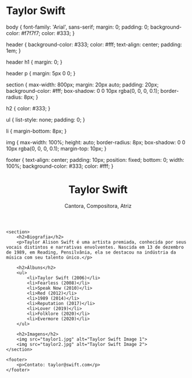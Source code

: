 # Taylor Swift
body {
    font-family: 'Arial', sans-serif;
    margin: 0;
    padding: 0;
    background-color: #f7f7f7;
    color: #333;
}

header {
    background-color: #333;
    color: #fff;
    text-align: center;
    padding: 1em;
}

header h1 {
    margin: 0;
}

header p {
    margin: 5px 0 0;
}

section {
    max-width: 800px;
    margin: 20px auto;
    padding: 20px;
    background-color: #fff;
    box-shadow: 0 0 10px rgba(0, 0, 0, 0.1);
    border-radius: 8px;
}

h2 {
    color: #333;
}

ul {
    list-style: none;
    padding: 0;
}

li {
    margin-bottom: 8px;
}

img {
    max-width: 100%;
    height: auto;
    border-radius: 8px;
    box-shadow: 0 0 10px rgba(0, 0, 0, 0.1);
    margin-top: 10px;
}

footer {
    text-align: center;
    padding: 10px;
    position: fixed;
    bottom: 0;
    width: 100%;
    background-color: #333;
    color: #fff;
}

 <!DOCTYPE html>
<html lang="en">

<head>
    <meta charset="UTF-8">
    <meta name="viewport" content="width=device-width, initial-scale=1.0">
    <title>Taylor Swift</title>
    <link rel="stylesheet" href="style.css">
</head>

<body>
    <header>
        <h1>Taylor Swift</h1>
        <p>Cantora, Compositora, Atriz</p>
    </header>

    <section>
        <h2>Biografia</h2>
        <p>Taylor Alison Swift é uma artista premiada, conhecida por seus vocais distintos e narrativas envolventes. Nascida em 13 de dezembro de 1989, em Reading, Pensilvânia, ela se destacou na indústria da música com seu talento único.</p>

        <h2>Álbuns</h2>
        <ul>
            <li>Taylor Swift (2006)</li>
            <li>Fearless (2008)</li>
            <li>Speak Now (2010)</li>
            <li>Red (2012)</li>
            <li>1989 (2014)</li>
            <li>Reputation (2017)</li>
            <li>Lover (2019)</li>
            <li>Folklore (2020)</li>
            <li>Evermore (2020)</li>
        </ul>

        <h2>Imagens</h2>
        <img src="taylor1.jpg" alt="Taylor Swift Image 1">
        <img src="taylor2.jpg" alt="Taylor Swift Image 2">
    </section>

    <footer>
        <p>Contato: taylor@swift.com</p>
    </footer>
</body>

</html>
